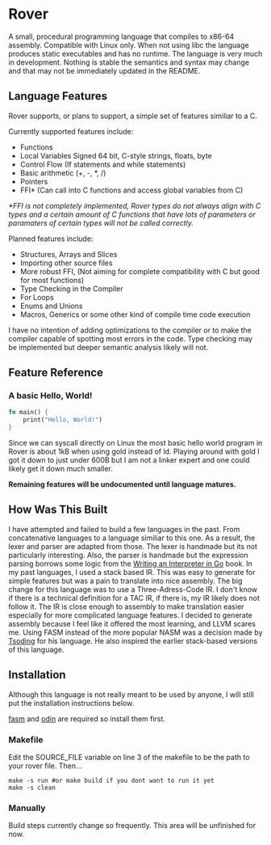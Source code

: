 # Rover
A small, procedural programming language that compiles to x86-64 assembly. Compatible with Linux only. When not using libc the language produces static executables and has no runtime. The language is very much in development. Nothing is stable the semantics and syntax may change and that may not be immediately updated in the README. 

## Language Features
Rover supports, or plans to support, a simple set of features similiar to a C.

Currently supported features include:
- Functions
- Local Variables Signed 64 bit, C-style strings, floats, byte
- Control Flow (If statements and while statements)
- Basic arithmetic (+, -, *, /)
- Pointers
- FFI* (Can call into C functions and access global variables from C)

_*FFI is not completely implemented, Rover types do not always align with C types and a certain amount of C functions that have lots of parameters or paramaters of certain types will not be called correctly._ 

Planned features include:
- Structures, Arrays and Slices
- Importing other source files
- More robust FFI, (Not aiming for complete compatibility with C but good for most functions)
- Type Checking in the Compiler
- For Loops
- Enums and Unions
- Macros, Generics or some other kind of compile time code execution

I have no intention of adding optimizations to the compiler or to make the compiler capable of spotting most errors in the code. Type checking may be implemented but deeper semantic analysis likely will not.

## Feature Reference

### A basic Hello, World!
```rust
fn main() {
    print("Hello, World!")
}
```
Since we can syscall directly on Linux the most basic hello world program in Rover is about 1kB when using gold instead of ld.
Playing around with gold I got it down to just under 600B but I am not a linker expert and one could likely get it down much smaller.

**Remaining features will be undocumented until language matures.**

## How Was This Built
I have attempted and failed to build a few languages in the past. From concatenative languages to a language
similiar to this one. As a result, the lexer and parser are adapted from those. The lexer is handmade but its not particularly interesting.
Also, the parser is handmade but the expression parsing borrows some logic from the [Writing an Interpreter in Go](https://interpreterbook.com/) book.
In my past languages, I used a stack based IR. This was easy to generate for simple features but was a pain to translate into nice assembly.
The big change for this language was to use a Three-Adress-Code IR. I don't know if there is a technical definition for a TAC IR, if there is,
my IR likely does not follow it. The IR is close enough to assembly to make translation easier especially for more complicated language features.
I decided to generate assembly because I feel like it offered the most learning, and LLVM scares me. Using FASM instead of the more popular NASM was a decision made by [Tsoding](https://github.com/tsoding) for his language. He also inspired the earlier stack-based versions of this language.


## Installation
Although this language is not really meant to be used by anyone, I will still put the installation
instructions below.

[fasm](https://flatassembler.net/) and [odin](https://odin-lang.org) are required so install them first.

### Makefile

Edit the SOURCE_FILE variable on line 3 of the makefile to be the path to your rover file. Then...

```shell
make -s run #or make build if you dont want to run it yet
make -s clean
```

### Manually
Build steps currently change so frequently. This area will be unfinished for now.
